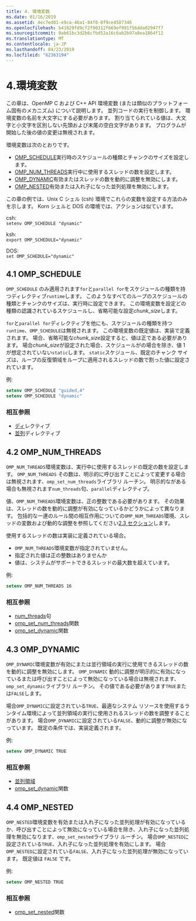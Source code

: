 ```yaml
---
title: 4. 環境変数
ms.date: 01/16/2019
ms.assetid: 4ec7ed81-e9ca-46a1-84f8-8f9ce4587346
ms.openlocfilehash: b41829fd9cf2f90312f669ef991f56dda02947f7
ms.sourcegitcommit: 0ab61bc3d2b6cfbd52a16c6ab2b97a8ea1864f12
ms.translationtype: MT
ms.contentlocale: ja-JP
ms.lasthandoff: 04/23/2019
ms.locfileid: "62363194"
---
```

# <a name="4-environment-variables"></a>4.環境変数

この章は、OpenMP C および C++ API 環境変数 (または類似のプラットフォーム固有のメカニズム) について説明します。 並列コードの実行を制御します。  環境変数の名前を大文字にする必要があります。 割り当てられている値は、大文字と小文字を区別しない先頭および末尾の空白文字があります。  プログラムが開始した後の値の変更は無視されます。

環境変数は次のとおりです。

- [OMP_SCHEDULE](#41-omp_schedule)実行時のスケジュールの種類とチャンクのサイズを設定します。
- [OMP_NUM_THREADS](#42-omp_num_threads)実行中に使用するスレッドの数を設定します。
- [OMP_DYNAMIC](#43-omp_dynamic)有効またはスレッドの数を動的に調整を無効にします。
- [OMP_NESTED](#44-omp_nested)有効または入れ子になった並列処理を無効にします。

この章の例では、Unix C シェル (csh) 環境でこれらの変数を設定する方法のみを示します。 Korn シェルと DOS の環境では、アクションは似ています。

csh:  
`setenv OMP_SCHEDULE "dynamic"`

ksh:  
`export OMP_SCHEDULE="dynamic"`

DOS:  
`set OMP_SCHEDULE="dynamic"`

## <a name="41-omp_schedule"></a>4.1 OMP_SCHEDULE

`OMP_SCHEDULE` のみ適用されます`for`と`parallel for`をスケジュールの種類を持つディレクティブ`runtime`します。 このようなすべてのループのスケジュールの種類とチャンクのサイズは、実行時に設定できます。 この環境変数を設定どの種類の認識されているスケジュールし、省略可能な設定*chunk_size*します。

`for`と`parallel for`ディレクティブを他にも、スケジュールの種類を持つ`runtime`、`OMP_SCHEDULE`は無視されます。 この環境変数の既定値は、実装で定義されます。 場合、省略可能な*chunk_size*設定すると、値は正である必要があります。 場合*chunk_size*が設定された場合、スケジュールがの場合を除き、値 1 が想定されていない`static`します。 `static`スケジュール、既定のチャンク サイズは、ループの反復領域をループに適用されるスレッドの数で割った値に設定されています。

例:

```csh
setenv OMP_SCHEDULE "guided,4"
setenv OMP_SCHEDULE "dynamic"
```

### <a name="cross-references"></a>相互参照

- [ディ](2-directives.md#241-for-construct)レクティブ
- [並列](2-directives.md#251-parallel-for-construct)ディレクティブ

## <a name="42-omp_num_threads"></a>4.2 OMP_NUM_THREADS

`OMP_NUM_THREADS`環境変数は、実行中に使用するスレッドの既定の数を設定します。 `OMP_NUM_THREADS` その数は、明示的に呼び出すことによって変更する場合は無視されます、`omp_set_num_threads`ライブラリ ルーチン。 明示的ながある場合も無視されます`num_threads`句、`parallel`ディレクティブ。

値、`OMP_NUM_THREADS`環境変数は、正の整数である必要があります。 その効果は、スレッドの数を動的に調整が有効になっているかどうかによって異なります。 包括的な一連のルール間の相互作用についての`OMP_NUM_THREADS`環境、スレッドの変数および動的な調整を参照してください[2.3 セクション](2-directives.md#23-parallel-construct)します。

使用するスレッドの数は実装に定義されている場合。

- `OMP_NUM_THREADS`環境変数が指定されていません。
- 指定された値は正の整数はありませんか
- 値は、システムがサポートできるスレッドの最大数を超えています。

例:

```csh
setenv OMP_NUM_THREADS 16
```

### <a name="cross-references"></a>相互参照

- [num_threads](2-directives.md#23-parallel-construct)句
- [omp_set_num_threads](3-run-time-library-functions.md#311-omp_set_num_threads-function)関数
- [omp_set_dynamic](3-run-time-library-functions.md#317-omp_set_dynamic-function)関数

## <a name="43-omp_dynamic"></a>4.3 OMP_DYNAMIC

`OMP_DYNAMIC`環境変数が有効にまたは並行領域の実行に使用できるスレッドの数を動的に調整を無効にします。 `OMP_DYNAMIC` 動的に調整が明示的に有効になっているまたは呼び出すことによって無効になっている場合は無視されます、`omp_set_dynamic`ライブラリ ルーチン。 その値である必要があります`TRUE`または`FALSE`します。

場合`OMP_DYNAMIC`に設定されている`TRUE`、最適なシステム リソースを使用するランタイム環境によって並列領域の実行に使用されるスレッドの数を調整することがあります。  場合`OMP_DYNAMIC`に設定されている`FALSE`、動的に調整が無効になっています。 既定の条件では、実装定義されます。

例:

```csh
setenv OMP_DYNAMIC TRUE
```

### <a name="cross-references"></a>相互参照

- [並列領域](2-directives.md#23-parallel-construct)
- [omp_set_dynamic](3-run-time-library-functions.md#317-omp_set_dynamic-function)関数

## <a name="44-omp_nested"></a>4.4 OMP_NESTED

`OMP_NESTED`環境変数を有効または入れ子になった並列処理が有効になっているか、呼び出すことによって無効になっている場合を除き、入れ子になった並列処理を無効になります、`omp_set_nested`ライブラリ ルーチン。 場合`OMP_NESTED`に設定されている`TRUE`、入れ子になった並列処理を有効にします。 場合`OMP_NESTED`に設定されている`FALSE`、入れ子になった並列処理が無効になっています。 既定値は `FALSE` です。

例:

```csh
setenv OMP_NESTED TRUE
```

### <a name="cross-reference"></a>相互参照

- [omp_set_nested](3-run-time-library-functions.md#319-omp_set_nested-function)関数
